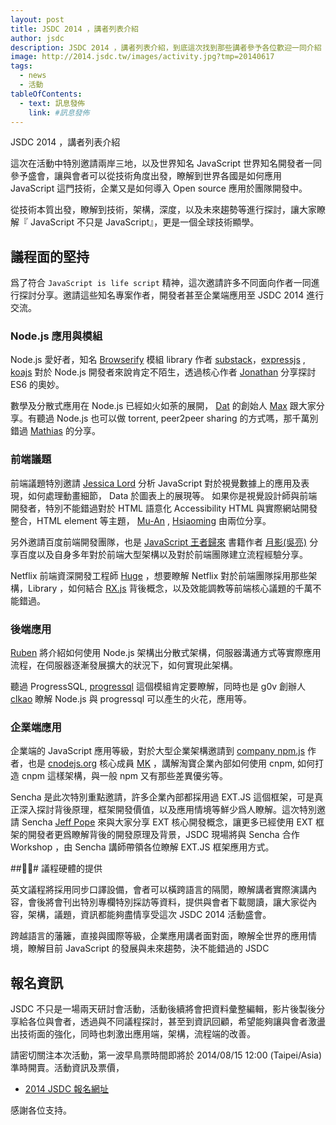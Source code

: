 ```yaml
---
layout: post
title: JSDC 2014 ，講者列表介紹
author: jsdc
description: JSDC 2014 ，講者列表介紹，到底這次找到那些講者參予各位歡迎一同介紹
image: http://2014.jsdc.tw/images/activity.jpg?tmp=20140617
tags:
  - news
  - 活動
tableOfContents:
  - text: 訊息發佈
    link: #訊息發佈
---
```


JSDC 2014 ，講者列表介紹

這次在活動中特別邀請兩岸三地，以及世界知名 JavaScript 世界知名開發者一同參予盛會，讓與會者可以從技術角度出發，瞭解到世界各國是如何應用 JavaScript 這門技術，企業又是如何導入 Open source 應用於團隊開發中。

從技術本質出發，瞭解到技術，架構，深度，以及未來趨勢等進行探討，讓大家瞭解『 JavaScript 不只是 JavaScript』，更是一個全球技術顯學。

## 議程面的堅持

爲了符合 `JavaScript is life script` 精神，這次邀請許多不同面向作者一同進行探討分享。邀請這些知名專案作者，開發者甚至企業端應用至 JSDC 2014 進行交流。

### Node.js 應用與模組

Node.js 愛好者，知名 [Browserify](http://browserify.org/) 模組 library 作者 [substack](https://github.com/substack/)，[expressjs](http://expressjs.com/) , [koajs](http://koajs.com/) 對於 Node.js 開發者來說肯定不陌生，透過核心作者 [Jonathan](https://github.com/jonathanong) 分享探討 ES6 的奧妙。

數學及分散式應用在 Node.js 已經如火如荼的展開， [Dat](http://dat-data.com/)  的創始人 [Max](https://github.com/maxogden) 跟大家分享。有聽過 Node.js 也可以做 torrent, peer2peer sharing 的方式嗎，那千萬別錯過 [Mathias](https://github.com/mafintosh) 的分享。

### 前端議題

前端議題特別邀請 [Jessica Lord](https://github.com/jlord) 分析 JavaScript 對於視覺數據上的應用及表現，如何處理動畫細節， Data 於圖表上的展現等。 如果你是視覺設計師與前端開發者，特別不能錯過對於 HTML 語意化 Accessibility HTML 與實際網站開發整合，HTML element 等主題， [Mu-An](https://github.com/muan) , [Hsiaoming](https://github.com/lepture) 由兩位分享。

另外邀請百度前端開發團隊，也是 [JavaScript 王者歸來](http://book.douban.com/subject/3120034/) 書籍作者 [月影(吳亮)](https://github.com/akira-cn) 分享百度以及自身多年對於前端大型架構以及對於前端團隊建立流程經驗分享。

Netflix 前端資深開發工程師 [Huge](https://github.com/huang47) ，想要瞭解 Netflix 對於前端團隊採用那些架構，Library ，如何結合 [RX.js](https://github.com/Reactive-Extensions/RxJS) 背後概念，以及效能調教等前端核心議題的千萬不能錯過。

### 後端應用

[Ruben](https://github.com/soggie) 將介紹如何使用 Node.js 架構出分散式架構，伺服器溝通方式等實際應用流程，在伺服器逐漸發展擴大的狀況下，如何實現此架構。

聽過 ProgressSQL, [progressql](https://github.com/pgrest/pgrest) 這個模組肯定要瞭解，同時也是 g0v 創辦人 [clkao](https://github.com/clkao) 瞭解 Node.js 與 progressql 可以產生的火花，應用等。

### 企業端應用

企業端的 JavaScript 應用等級，對於大型企業架構邀請到 [company npm.js](http://cnpmjs.org/) 作者，也是 [cnodejs.org](cnodejs.org) 核心成員 [MK](https://github.com/fengmk2) ，講解淘寶企業內部如何使用 cnpm, 如何打造 cnpm 這樣架構，與一般 npm 又有那些差異優劣等。

Sencha 是此次特別重點邀請，許多企業內部都採用過 EXT.JS 這個框架，可是真正深入探討背後原理，框架開發價值，以及應用情境等鮮少爲人瞭解。這次特別邀請 Sencha [Jeff Pope](http://www.sencha.com/blog/P20) 來與大家分享 EXT 核心開發概念，讓更多已經使用 EXT 框架的開發者更爲瞭解背後的開發原理及背景，JSDC 現場將與 Sencha 合作 Workshop ，由 Sencha 講師帶領各位瞭解 EXT.JS 框架應用方式。

### 議程硬體的提供

英文議程將採用同步口譯設備，會者可以橫跨語言的隔閡，瞭解講者實際演講內容，會後將會刊出特別專欄特別採訪等資料，提供與會者下載閱讀，讓大家從內容，架構，議題，資訊都能夠盡情享受這次 JSDC 2014 活動盛會。

跨越語言的藩籬，直接與國際等級，企業應用講者面對面，瞭解全世界的應用情境，瞭解目前 JavaScript 的發展與未來趨勢，決不能錯過的 JSDC

## 報名資訊

JSDC 不只是一場兩天研討會活動，活動後續將會把資料彙整編輯，影片後製後分享給各位與會者，透過與不同議程探討，甚至到資訊回顧，希望能夠讓與會者激盪出技術面的強化，同時也刺激出應用端，架構，流程端的改善。

請密切關注本次活動，第一波早鳥票時間即將於 2014/08/15 12:00 (Taipei/Asia) 準時開賣。活動資訊及票價，

 * [2014 JSDC 報名網址](http://jsdc-tw.kktix.cc/events/jsdc2014?_ga=1.78021847.2126990749.1398015571)

感謝各位支持。
